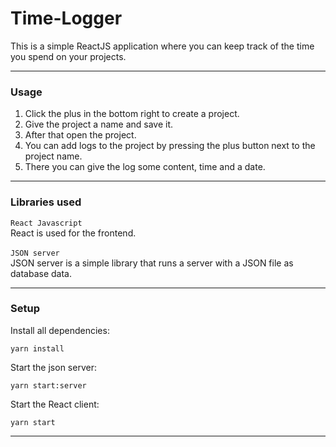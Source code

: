# Time-Logger
This is a simple ReactJS application where you can keep track of the time you spend on your projects.<br />

--------------------------------------------------
### Usage
1. Click the plus in the bottom right to create a project.
1. Give the project a name and save it.
1. After that open the project.
1. You can add logs to the project by pressing the plus button next to the project name.
1. There you can give the log some content, time and a date.

--------------------------------------------------
### Libraries used
`React Javascript`<br />
React is used for the frontend.
<br /><br />
`JSON server`<br />
JSON server is a simple library that runs a server with a JSON file as database data.

--------------------------------------------------
### Setup
Install all dependencies:
```
yarn install
```
Start the json server:
```
yarn start:server
```
Start the React client:
```
yarn start
```
--------------------------------------------------
